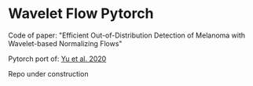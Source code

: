# Wavelet Flow Pytorch

Code of paper: "Efficient Out-of-Distribution Detection of Melanoma with Wavelet-based Normalizing Flows"

Pytorch port of: <a href="https://arxiv.org/abs/2010.13821">Yu et al. 2020</a>

Repo under construction
